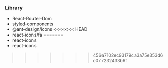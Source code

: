 ### Library
- React-Router-Dom
- styled-components
- @ant-design/icons
<<<<<<< HEAD
- react-icons/fa
=======
- react-icons
- react-icons
>>>>>>> 456a7102ec93179ca3a75e353d6c077232433b6f
